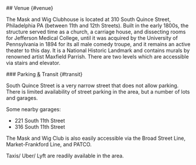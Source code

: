 <div markdown="1" class="col-md-6">
## Venue {#venue}

The Mask and Wig Clubhouse is located at 310 South Quince Street, Philadelphia PA (between 11th and 12th Streets).  Built in the early 1800s, the structure served time as a church, a carriage house, and dissecting rooms for Jefferson Medical College, until it was acquired by the University of Pennsylvania in 1894 for its all male comedy troupe, and it remains an active theater to this day.  It is a National Historic Landmark and contains murals by renowned artist Maxfield Parrish.  There are two levels which are accessible via stairs and elevator.  
</div>

<div markdown="1" class="col-md-6">
### Parking <abbr title="and per se and" class="amp">&</abbr> Transit {#transit}

South Quince Street is a very narrow street that does not allow parking.  There is limited availability of street parking in the area, but a number of lots and garages.  

Some nearby garages:

* 221 South 11th Street
* 316 South 11th Street


The Mask and Wig Club is also easily accessible via the Broad Street Line, Market-Frankford Line, and PATCO.  

Taxis/ Uber/ Lyft are readily available in the area.  

</div>